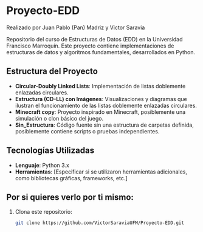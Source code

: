 # Proyecto-EDD

Realizado por Juan Pablo (Pan) Madriz y Victor Saravia

Repositorio del curso de Estructuras de Datos (EDD) en la Universidad Francisco Marroquín. Este proyecto contiene implementaciones de estructuras de datos y algoritmos fundamentales, desarrollados en Python.

## Estructura del Proyecto

- **Circular-Doubly Linked Lists**: Implementación de listas doblemente enlazadas circulares.
- **Estructura (CD-LL) con Imágenes**: Visualizaciones y diagramas que ilustran el funcionamiento de las listas doblemente enlazadas circulares.
- **Minecraft copy**: Proyecto inspirado en Minecraft, posiblemente una simulación o clon básico del juego.
- **Sin_Estructura**: Código fuente sin una estructura de carpetas definida, posiblemente contiene scripts o pruebas independientes.

## Tecnologías Utilizadas

- **Lenguaje**: Python 3.x
- **Herramientas**: [Especificar si se utilizaron herramientas adicionales, como bibliotecas gráficas, frameworks, etc.]

##  Por si quieres verlo por ti mismo:

1. Clona este repositorio:

   ```bash
   git clone https://github.com/VictorSaraviaUFM/Proyecto-EDD.git
